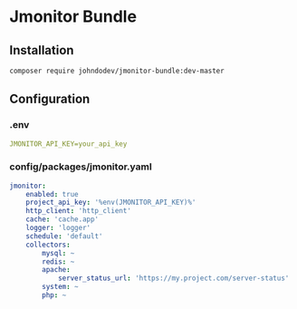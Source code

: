 # Jmonitor Bundle

## Installation

```bash
composer require johndodev/jmonitor-bundle:dev-master
```
## Configuration

### .env
```yaml
JMONITOR_API_KEY=your_api_key
```

### config/packages/jmonitor.yaml
```yaml
jmonitor:
    enabled: true
    project_api_key: '%env(JMONITOR_API_KEY)%'
    http_client: 'http_client'
    cache: 'cache.app'
    logger: 'logger'
    schedule: 'default'
    collectors:
        mysql: ~
        redis: ~
        apache:
            server_status_url: 'https://my.project.com/server-status'
        system: ~
        php: ~
```
